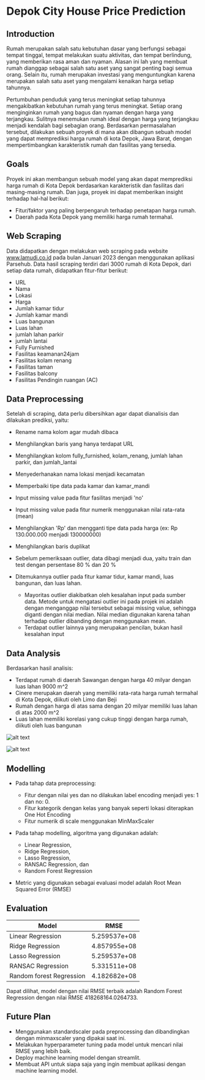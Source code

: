 # Depok City House Price Prediction

## Introduction

Rumah merupakan salah satu kebutuhan dasar yang berfungsi sebagai tempat tinggal, tempat melakukan suatu aktivitas, dan tempat berlindung, yang memberikan rasa aman dan nyaman. Alasan ini lah yang membuat rumah dianggap sebagai salah satu aset yang sangat penting bagi semua orang. Selain itu, rumah merupakan investasi yang menguntungkan karena merupakan salah satu aset yang mengalami kenaikan harga setiap tahunnya.

Pertumbuhan penduduk yang terus meningkat setiap tahunnya mengakibatkan kebutuhan rumah yang terus meningkat. Setiap orang menginginkan rumah yang bagus dan nyaman dengan harga yang terjangkau. Sulitnya menemukan rumah ideal dengan harga yang terjangkau menjadi kendalah bagi sebagian orang. Berdasarkan permasalahan tersebut, dilakukan sebuah proyek di mana akan dibangun sebuah model yang dapat memprediksi harga rumah di kota Depok, Jawa Barat, dengan mempertimbangkan karakteristik rumah dan fasilitas yang tersedia.

## Goals

Proyek ini akan membangun sebuah model yang akan dapat memprediksi harga rumah di Kota Depok berdasarkan karakteristik dan fasilitas dari masing-masing rumah. Dan juga, proyek ini dapat memberikan insight terhadap hal-hal berikut:

- Fitur/faktor yang paling berpengaruh terhadap penetapan harga rumah.
- Daerah pada Kota Depok yang memiliki harga rumah termahal.

## Web Scraping

Data didapatkan dengan melakukan web scraping pada website www.lamudi.co.id pada bulan Januari 2023 dengan menggunakan aplikasi Parsehub. Data hasil scraping terdiri dari 3000 rumah di Kota Depok, dari setiap data rumah, didapatkan fitur-fitur berikut:

- URL
- Nama
- Lokasi
- Harga
- Jumlah kamar tidur
- Jumlah kamar mandi
- Luas bangunan
- Luas lahan
- jumlah lahan parkir
- jumlah lantai
- Fully Furnished
- Fasilitas keamanan24jam
- Fasilitas kolam renang
- Fasilitas taman
- Fasilitas balcony
- Fasilitas Pendingin ruangan (AC)

## Data Preprocessing

Setelah di scraping, data perlu dibersihkan agar dapat dianalisis dan dilakukan prediksi, yaitu:

- Rename nama kolom agar mudah dibaca
- Menghilangkan baris yang hanya terdapat URL
- Menghilangkan kolom fully_furnished, kolam_renang, jumlah lahan parkir, dan jumlah_lantai
- Menyederhanakan nama lokasi menjadi kecamatan
- Memperbaiki tipe data pada kamar dan kamar_mandi
- Input missing value pada fitur fasilitas menjadi 'no'
- Input missing value pada fitur numerik menggunakan nilai rata-rata (mean)
- Menghilangkan 'Rp' dan mengganti tipe data pada harga (ex: Rp 130.000.000 menjadi 130000000)
- Menghilangkan baris duplikat
- Sebelum pemeriksaan outlier, data dibagi menjadi dua, yaitu train dan test dengan persentase 80 % dan 20 %
- Ditemukannya outlier pada fitur kamar tidur, kamar mandi, luas bangunan, dan luas lahan.

  - Mayoritas outlier diakibatkan oleh kesalahan input pada sumber data. Metode untuk mengatasi outlier ini pada projek ini adalah dengan menganggap nilai tersebut sebagai missing value, sehingga diganti dengan nilai median. Nilai median digunakan karena tahan terhadap outlier dibanding dengan menggunakan mean.
  - Terdapat outlier lainnya yang merupakan pencilan, bukan hasil kesalahan input

## Data Analysis

Berdasarkan hasil analisis:

- Terdapat rumah di daerah Sawangan dengan harga 40 milyar dengan luas lahan 9000 m^2
- Cinere merupakan daerah yang memiliki rata-rata harga rumah termahal di Kota Depok, diikuti oleh Limo dan Beji
- Rumah dengan harga di atas sama dengan 20 milyar memiliki luas lahan di atas 2000 m^2
- Luas lahan memiliki korelasi yang cukup tinggi dengan harga rumah, diikuti oleh luas bangunan

![alt text](https://github.com/anggapark/Depok-houseprice-prediction/blob/main/asset/korelasi.png?raw=true)

![alt text](https://github.com/anggapark/Depok-houseprice-prediction/blob/main/asset/rumah_termahal.png?raw=true)

## Modelling

- Pada tahap data preprocessing:

  - Fitur dengan nilai yes dan no dilakukan label encoding menjadi yes: 1 dan no: 0.
  - Fitur kategorik dengan kelas yang banyak seperti lokasi diterapkan One Hot Encoding
  - Fitur numerik di scale menggunakan MinMaxScaler

- Pada tahap modelling, algoritma yang digunakan adalah:

  - Linear Regression,
  - Ridge Regression,
  - Lasso Regression,
  - RANSAC Regression, dan
  - Random Forest Regression

- Metric yang digunakan sebagai evaluasi model adalah Root Mean Squared Error (RMSE)

## Evaluation

| Model                    | RMSE         |
| ------------------------ | ------------ |
| Linear Regression        | 5.259537e+08 |
| Ridge Regression         | 4.857955e+08 |
| Lasso Regression         | 5.259537e+08 |
| RANSAC Regression        | 5.331511e+08 |
| Random forest Regression | 4.182682e+08 |

Dapat dilihat, model dengan nilai RMSE terbaik adalah Random Forest Regression dengan nilai RMSE 418268164.0264733.

## Future Plan

- Menggunakan standardscaler pada preprocessing dan dibandingkan dengan minmaxscaler yang dipakai saat ini.
- Melakukan hyperparameter tuning pada model untuk mencari nilai RMSE yang lebih baik.
- Deploy machine learning model dengan streamlit.
- Membuat API untuk siapa saja yang ingin membuat aplikasi dengan machine learning model.
